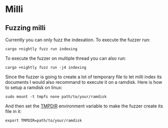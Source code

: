 # Milli

## Fuzzing milli

Currently you can only fuzz the indexation.
To execute the fuzzer run:
```
cargo +nightly fuzz run indexing
```

To execute the fuzzer on multiple thread you can also run:
```
cargo +nightly fuzz run -j4 indexing
```

Since the fuzzer is going to create a lot of temporary file to let milli index its documents
I would also recommand to execute it on a ramdisk.
Here is how to setup a ramdisk on linux:
```
sudo mount -t tmpfs none path/to/your/ramdisk
```
And then set the [TMPDIR](https://doc.rust-lang.org/std/env/fn.temp_dir.html) environment variable
to make the fuzzer create its file in it:
```
export TMPDIR=path/to/your/ramdisk
```
